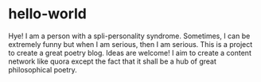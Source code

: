 # hello-world
Hye! I am a person with a spli-personality syndrome. Sometimes, I can be extremely funny but when I am serious, then I am serious.
This is a project to create a great poetry blog. Ideas are welcome!
I aim to create a content network like quora except the fact that it shall be a hub of great philosophical poetry. 
